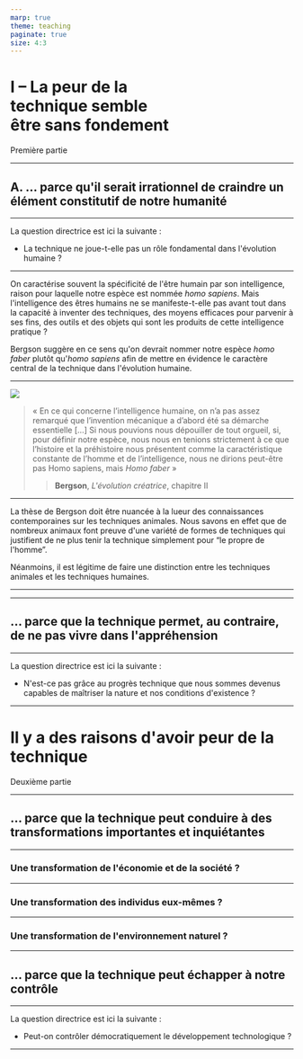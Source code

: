 ```yaml
---
marp: true
theme: teaching
paginate: true
size: 4:3
---
```


<!-- _class: partie -->
# I – La peur de la<br> technique semble<br> être sans fondement <!-- fit-->
Première partie

---
<!-- _class: souspartie fpppp -->
## A. … parce qu'il serait irrationnel de craindre un élément constitutif de notre humanité

---
<!-- _class: fpppppppppppp -->
La question directrice est ici la suivante : 
- La technique ne joue-t-elle pas un rôle fondamental dans l'évolution humaine ?

---
<!-- _class: fppp -->
On caractérise souvent la spécificité de l'être humain par son intelligence, raison pour laquelle notre espèce est nommée _homo sapiens_. Mais l'intelligence des êtres humains ne se manifeste-t-elle pas avant tout dans la capacité à inventer des techniques, des moyens efficaces pour parvenir à ses fins, des outils et des objets qui sont les produits de cette intelligence pratique ?

Bergson suggère en ce sens qu'on devrait nommer notre espèce _homo faber_ plutôt qu'_homo sapiens_ afin de mettre en évidence le caractère central de la technique dans l'évolution humaine.

---
<!-- _class: citationM1 fm-->
![](https://upload.wikimedia.org/wikipedia/commons/e/ed/Henri_Bergson_%28Nobel%29.jpg)

>« En ce qui concerne l’intelligence humaine, on n’a pas assez remarqué que l’invention mécanique a d’abord été sa démarche essentielle […] Si nous pouvions nous dépouiller de tout orgueil, si, pour définir notre espèce, nous nous en tenions strictement à ce que l’histoire et la préhistoire nous présentent comme la caractéristique constante de l’homme et de l’intelligence, nous ne dirions peut-être pas Homo sapiens, mais _Homo faber_ »
>> **Bergson**, _L'évolution créatrice_, chapitre II 

---
<!-- _class: fpppppp-->
La thèse de Bergson doit être nuancée à la lueur des connaissances contemporaines sur les techniques animales. Nous savons en effet que de nombreux animaux font preuve d'une variété de formes de techniques qui justifient de ne plus tenir la technique simplement pour “le propre de l'homme”.

Néanmoins, il est légitime de faire une distinction entre les techniques animales et les techniques humaines.

---
<!-- _class: -->


---
<!-- _class: souspartie -->
## … parce que la technique permet, au contraire, de ne pas vivre dans l'appréhension

---
La question directrice est ici la suivante :
- N'est-ce pas grâce au progrès technique que nous sommes devenus capables de maîtriser la nature et nos conditions d'existence ?


---
<!-- _class: partie -->
# Il y a des raisons d'avoir peur de la technique
Deuxième partie

---
<!-- _class: souspartie -->
## … parce que la technique peut conduire à des transformations importantes et inquiétantes

---
<!-- _class: etape -->
### Une transformation de l'économie et de la société ?

---
<!-- _class: etape -->
### Une transformation des individus eux-mêmes ?

---
<!-- _class: etape -->
### Une transformation de l'environnement naturel ?

---
<!-- _class: souspartie -->
## … parce que la technique peut échapper à notre contrôle

---
La question directrice est ici la suivante : 
- Peut-on contrôler démocratiquement le développement technologique ?


---
<!-- _class: -->